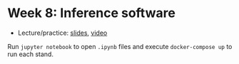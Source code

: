 # Week 8: Inference software

* Lecture/practice: [slides](./slides.pdf), [video](https://disk.yandex.ru/i/hnE2oRYoS-2zqA)

Run `jupyter notebook` to open `.ipynb` files and execute `docker-compose up` to run each stand.
